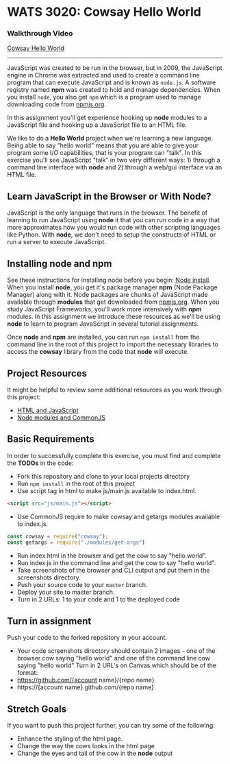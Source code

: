 # WATS 3020: Cowsay Hello World

### **Walkthrough Video**
[Cowsay Hello World](https://www.youtube.com/watch?v=08WZvS6hB2o&t=1s)
***

JavaScript was created to be run in the browser, but in 2009, the JavaScript engine in Chrome was extracted and used to create a command line program that can execute JavaScript and is known as `node.js`.  A software registry named **npm** was created to hold and manage dependencies.  When you install `node`, you also get `npm` which is a program used to manage downloading code from [npmjs.org](npmjs.org).  

In this assignment you'll get experience hooking up **node** modules to a JavaScript file and hooking up a JavaScript file to an HTML file.

We like to do a **Hello World** project when we're learning a new language.  Being able to say "hello world" means that you are able to give your program some I/O capabilities, that is your program can "talk".  In this exercise you'll see JavaScript "talk" in two very different ways: 1) through a command line interface with **node** and 2) through a web/gui interface via an HTML file.

## Learn JavaScript in the Browser or With Node?
JavaScript is the only language that runs in the browser.  The benefit of learning to run JavaScript using **node** it that you can run code in a way that more approximates how you would run code with other scripting languages like Python.  With **node**, we don't need to setup the constructs of HTML or run a server to execute JavaScript.  

## Installing node and npm
See these instructions for installing node before you begin: [Node install](./install_node.md).  
 When you install **node**, you get it's package manager **npm** (Node Package Manager) along with it.  Node packages are chunks of JavaScript made available through **modules** that get downloaded from [npmjs.org](https://npmjs.org).  When you study JavaScript Frameworks, you'll work more intensively with **npm** modules.  In this assignment we introduce these resources as we'll be using **node** to learn to program JavaScript in several tutorial assignments. 

Once **node** and **npm** are installed, you can run `npm install` from the command line in the root of this project to import the necessary libraries to access the  **cowsay** library from the code that **node** will execute.

## Project Resources

It might be helpful to review some additional resources as you work through
this project:

* [HTML and JavaScript](https://developer.mozilla.org/en-US/docs/Web/HTML/Element/script)
* [Node modules and CommonJS](https://nodejs.org/docs/latest/api/modules.html)

## Basic Requirements

In order to successfully complete this exercise, you must find and complete the **TODOs** in the code:

* Fork this repository and clone to your local projects directory
* Run `npm install` in the root of this project
* Use script tag in html to make js/main.js available to index.html.  
```HTML
<script src="js/main.js"></script>
```
* Use CommonJS require to make cowsay and getargs modules available to index.js.
```JavaScript
const cowsay = require("cowsay");
const getargs = require("./modules/get-args")
```
* Run index.html in the browser and get the cow to say "hello world".
* Run index.js in the command line and get the cow to say "hello world".
* Take screenshots of the browser and CLI output and put them in the screenshots directory.
* Push your source code to your `master` branch.
* Deploy your site to master branch.
* Turn in 2 URLs: 1 to your code and 1 to the deployed code

## Turn in assignment
Push your code to the forked repository in your account.    
* Your code screenshots directory should contain 2 images - one of the browser cow saying "hello world" and one of the command line cow saying "hello world"
Turn in 2 URL's on Canvas which should be of the format:
* https://github.com/{account name}/{repo name}
* https://{account name}.github.com/{repo name}



## Stretch Goals

If you want to push this project further, you can try some of the following:

* Enhance the styling of the html page.
* Change the way the cows looks in the html page
* Change the eyes and tail of the cow in the **node** output
